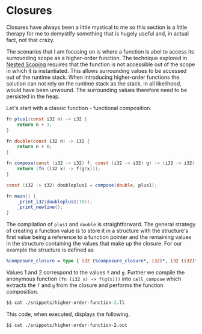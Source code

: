 # Closures

Closures have always been a little mystical to me so this section is a little therapy for me to demystify something that is hugely useful and, in actual fact, not that crazy.

The scenarios that I am focusing on is where a function is abel to access its surrounding scope as a higher-order function.  The technique explored in [Nested Scoping](./nested-scoping.md) requires that the function is not accessible out of the scope in which it is instantiated.  This allows surrounding values to be accessed out of the runtime stack.  When introducing higher-order functions the solution can not rely on the runtime stack as the stack, in all likelihood, would have been unwound.  The surrounding values therefore need to be persisted in the heap.

Let's start with a classic function - functional composition.

```java
fn plus1(const i32 n) -> i32 {
    return n + 1;
}

fn double(const i32 n) -> i32 {
    return n + n;
}

fn compose(const (i32 -> i32) f, const (i32 -> i32) g) -> (i32 -> i32) {
    return (fn (i32 x) -> f(g(x)));
}

const (i32 -> i32) doubleplus1 = compose(double, plus1);

fn main() {
    _print_i32(doubleplus1(10));
    _print_newline();
}
```

The compilation of `plus1` and `double` is straightforward.  The general strategy of creating a function value is to store it in a structure with the structure's first value being a reference to a function pointer and the remaining values in the structure containing the values that make up the closure.  For our example the structure is defined as

```llvm
%composure_closure = type { i32 (%composure_closure*, i32)*, i32 (i32)*, i32 (i32)* }
```

Values 1 and 2 correspond to the values `f` and `g`.  Further we compile the anonymous function `(fn (i32 x) -> f(g(x)))` into `call_compose` which extracts the `f` and `g` from the closure and performs the function composition.


```llvm
$$ cat ./snippets/higher-order-function-2.ll
```

This code, when executed, displays the following.

```
$$ cat ./snippets/higher-order-function-2.out
```
